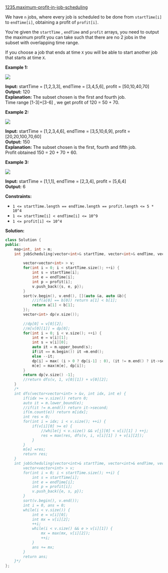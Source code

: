 [1235.maximum-profit-in-job-scheduling](https://leetcode.com/problems/maximum-profit-in-job-scheduling/)  

We have `n` jobs, where every job is scheduled to be done from `startTime[i]` to `endTime[i]`, obtaining a profit of `profit[i]`.

You're given the `startTime` , `endTime` and `profit` arrays, you need to output the maximum profit you can take such that there are no 2 jobs in the subset with overlapping time range.

If you choose a job that ends at time `X` you will be able to start another job that starts at time `X`.

**Example 1:**

**![](https://assets.leetcode.com/uploads/2019/10/10/sample1_1584.png)**

  
**Input:** startTime = \[1,2,3,3\], endTime = \[3,4,5,6\], profit = \[50,10,40,70\]  
**Output:** 120  
**Explanation:** The subset chosen is the first and fourth job.   
Time range \[1-3\]+\[3-6\] , we get profit of 120 = 50 + 70.  

**Example 2:**

**![](https://assets.leetcode.com/uploads/2019/10/10/sample22_1584.png)**

  
 **Input:** startTime = \[1,2,3,4,6\], endTime = \[3,5,10,6,9\], profit = \[20,20,100,70,60\]  
**Output:** 150  
**Explanation:** The subset chosen is the first, fourth and fifth job.   
Profit obtained 150 = 20 + 70 + 60.  

**Example 3:**

**![](https://assets.leetcode.com/uploads/2019/10/10/sample3_1584.png)**

  
**Input:** startTime = \[1,1,1\], endTime = \[2,3,4\], profit = \[5,6,4\]  
**Output:** 6  

**Constraints:**

*   `1 <= startTime.length == endTime.length == profit.length <= 5 * 10^4`
*   `1 <= startTime[i] < endTime[i] <= 10^9`
*   `1 <= profit[i] <= 10^4`  



**Solution:**  

```cpp
class Solution {
public:
    map<int, int > m;
    int jobScheduling(vector<int>& startTime, vector<int>& endTime, vector<int>& profit) {
        
        vector<vector<int> > v;
        for(int i = 0; i < startTime.size(); ++i) {
            int s = startTime[i];
            int e = endTime[i];
            int p = profit[i];
            v.push_back({s, e, p});
        }
        sort(v.begin(), v.end(), [](auto &a, auto &b){
            //if(a[0] == b[0]) return a[1] < b[1];
            return a[1] < b[1];
        });
        vector<int> dp(v.size());
        
        //dp[0] = v[0][2];
        //m[v[0][1]] = dp[0];
        for(int i = 0; i < v.size(); ++i) {
            int e = v[i][1];
            int s = v[i][0];
            auto it = m.upper_bound(s);
            if(it == m.begin()) it =m.end();
            else --it;
            dp[i] = max( (i > 0 ? dp[i-1] : 0), (it != m.end() ? it->second : 0) + v[i][2]);
            m[e] = max(m[e], dp[i]);
        }
        return dp[v.size() -1];
        //return dfs(v, 1, v[0][1]) + v[0][2];
    }
    /*
    int dfs(vector<vector<int> > &v, int idx, int e) {
        if(idx >= v.size()) return 0;
        auto it = m.lower_bound(e);
        //if(it != m.end()) return it->second;
        if(m.count(e)) return m[idx];
        int res = 0;
        for(int i = idx; i < v.size(); ++i) {
            if(v[i][0] >= e) {
                //while(j < v.size() && v[j][0] < v[i][1] ) ++j;
                res = max(res, dfs(v, i, v[i][1] ) + v[i][2]);
            }
        }
        m[e] =res;
        return res;
    }
    int jobScheduling(vector<int>& startTime, vector<int>& endTime, vector<int>& profit) {
        vector<vector<int> > v;
        for(int i = 0; i < startTime.size(); ++i) {
            int s = startTime[i];
            int e = endTime[i];
            int p = profit[i];
            v.push_back({e, s, p});
        }
        sort(v.begin(), v.end());
        int i = 0, ans = 0;
        while(i < v.size()) {
            int e = v[i][0];
            int mx = v[i][2];
            ++i;
            while(i < v.size() && e > v[i][1]) {
                mx = max(mx, v[i][2]);
                ++i;
            }
            ans += mx;
        }
        return ans;
    }*/
};
```
      